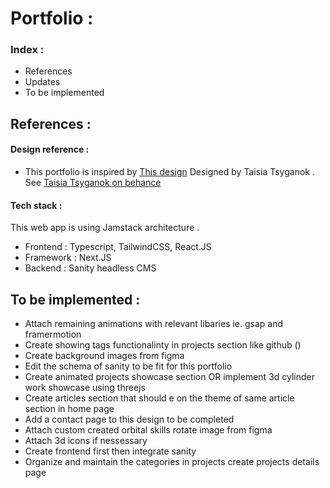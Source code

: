 # Portfolio :

### Index :
- References
- Updates 
- To be implemented

## References :
#### Design reference :
- This portfolio is inspired by [This design](https://www.behance.net/gallery/199132655/Portfolio-Full-stack-Developer?tracking_source=search_projects|developer+portfolio&l=13) Designed by Taisia Tsyganok . See [Taisia Tsyganok on behance](https://www.behance.net/taisia_pro)

#### Tech stack :
This web app is using Jamstack architecture .

- Frontend : Typescript, TailwindCSS, React.JS
- Framework : Next.JS
- Backend : Sanity headless CMS

## To be implemented :
- Attach remaining animations with relevant libaries ie. gsap and framermotion
- Create showing tags functionalinty in projects section like github ()
- Create background images from figma 
- Edit the schema of sanity to be fit for this portfolio 
- Create animated projects showcase section OR implement 3d cylinder work showcase using threejs
- Create articles section that should e on the theme of same article section in home page
- Add a contact page to this design to be completed
- Attach custom created orbital skills rotate image from figma 
- Attach 3d icons if nessessary
- Create frontend first then integrate sanity
- Organize and maintain the categories in projects create projects details page 